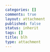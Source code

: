 ```yaml
--- 
categories: []
comments: true
layout: attachment
published: false
status: inherit
tags: []
title: blh
type: attachment
---
```


